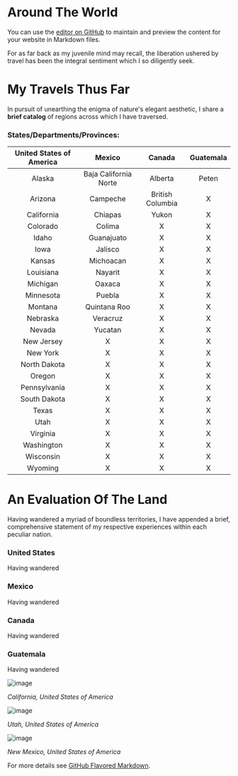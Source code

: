 # Around The World

You can use the [editor on GitHub](https://github.com/aaronxamaya/AroundTheWorld/edit/master/README.md) to maintain and preview the content for your website in Markdown files.

For as far back as my juvenile mind may recall, the liberation ushered by travel has been the integral sentiment which I so diligently seek.

# My Travels Thus Far

In pursuit of unearthing the enigma of nature's elegant aesthetic, I share a **brief catalog** of regions across which I have traversed.

### States/Departments/Provinces:


| United States of America |         Mexico        |      Canada      | Guatemala |
|:------------------------:|:---------------------:|:----------------:|:---------:|
|          Alaska          | Baja California Norte |      Alberta     |   Peten   |
|          Arizona         |        Campeche       | British Columbia |     X     |
|        California        |        Chiapas        |       Yukon      |     X     |
|         Colorado         |         Colima        |         X        |     X     |
|           Idaho          |       Guanajuato      |         X        |     X     |
|           Iowa           |        Jalisco        |         X        |     X     |
|          Kansas          |       Michoacan       |         X        |     X     |
|         Louisiana        |        Nayarit        |         X        |     X     |
|         Michigan         |         Oaxaca        |         X        |     X     |
|         Minnesota        |         Puebla        |         X        |     X     |
|          Montana         |      Quintana Roo     |         X        |     X     |
|         Nebraska         |        Veracruz       |         X        |     X     |
|          Nevada          |        Yucatan        |         X        |     X     |
|        New Jersey        |           X           |         X        |     X     |
|         New York         |           X           |         X        |     X     |
|       North Dakota       |           X           |         X        |     X     |
|          Oregon          |           X           |         X        |     X     |
|       Pennsylvania       |           X           |         X        |     X     |
|       South Dakota       |           X           |         X        |     X     |
|           Texas          |           X           |         X        |     X     |
|           Utah           |           X           |         X        |     X     |
|         Virginia         |           X           |         X        |     X     |
|        Washington        |           X           |         X        |     X     |
|         Wisconsin        |           X           |         X        |     X     |
|          Wyoming         |           X           |         X        |     X     |



# An Evaluation Of The Land

Having wandered a myriad of boundless territories, I have appended a brief, comprehensive statement of my respective experiences within each peculiar nation.

### United States
Having wandered

### Mexico
Having wandered

### Canada
Having wandered

### Guatemala
Having wandered

![image](https://user-images.githubusercontent.com/72010465/94527268-91345380-01eb-11eb-8834-b9d8b714a045.png)

_California, United States of America_

![image](https://user-images.githubusercontent.com/72010465/94524358-5cbe9880-01e7-11eb-92a3-c8af17338d57.png)

_Utah, United States of America_

![image](https://user-images.githubusercontent.com/72010465/94525792-77920c80-01e9-11eb-8fe7-3fd34d5ab886.png)

_New Mexico, United States of America_


For more details see [GitHub Flavored Markdown](https://guides.github.com/features/mastering-markdown/).
